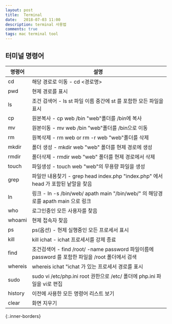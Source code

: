 ```yaml
---
layout: post
title:  Terminal
date:   2018-07-03 11:00
description: terminal 사용법
comments: true
tags: mac terminal tool
---
```


## 터미널 명령어

명령어 | 설명
--- | ---
cd | 해당 경로로 이동 - cd <경로명>
pwd | 현제 경로를 표시
ls | 조건 검색어 - ls st 파일 이름 중간에 st 를 포함한 모든 파일을 표시
cp | 원본복사 - cp web /bin "web"폴더를 /bin에 복사
mv | 원본이동 - mv web /bin "web"폴더를 /bin으로 이동
rm | 원복삭제 - rm web or rm -r web "web"폴더를 삭제
mkdir | 폴더 생성 - mkdir web "web" 폴더를 현제 경로에 생성
rmdir | 폴더삭제 - rmdir web "web" 폴더를 현제 경로에서 삭제
touch | 파일생성 - touch web "web"의 무용량 파일을 생성
grep | 파일안 내용찾기 - grep head index.php "index.php" 에서 head 가 포함된 낱말을 찾음
ln | 링크 - ln -s /bin/web/ apath main "/bin/web/" 의 해당경로를 apath main 으로 링크
who | 로그인중인 모든 사용자를 찾음
whoami | 현제 접속자 찾음
ps | ps(옵션) - 현제 실행중인 모든 프로세서 표시
kill | kill ichat - ichat 프로세서를 강제 종료
find | 조건검색어 - find /root/ -name password 파일이름에 password 를 포함한 파일을 /root 폴더에서 검색
whereis | whereis ichat "ichat 가 있는 프로세서 경로를 표시
sudo | sudo vi /etc/php.ini root 권한으로 /etc/ 폴더에 php.ini 파일을 vi로 편집
history | 이전에 사용한 모든 명령어 리스트 보기
clear | 화면 지우기
{:.inner-borders}

<br>
<br>
<br>
<br>
<br>